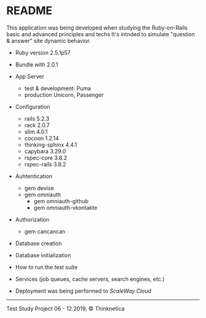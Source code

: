 # README

This application was being developed when studying the Ruby-on-Rails basic and advanced principles and techs It's intnded to simulate "question & answer" site dynamic behavior.

* Ruby version 2.5.1p57

* Bundle with 2.0.1

* App Server
  - test & development: Puma
  - production Unicorn, Passenger

* Configuration
  - rails 5.2.3
  - rack 2.0.7
  - slim 4.0.1
  - cocoon 1.2.14
  - thinking-sphinx 4.4.1
  - capybara 3.29.0
  - rspec-core 3.8.2
  - rspec-rails 3.8.2
  
* Auhtentication
   - gem devise
   - gem omniauth
     - gem omniauth-github
     - gem omniauth-vkontakte
     
* Authorization
   -  gem cancancan

  
* Database creation

* Database initialization

* How to run the test suite

* Services (job queues, cache servers, search engines, etc.)

* Deployment was being performed to <i>ScaleWay Cloud</i>

<hr>
Test Study Project 06 - 12.2019, <span>&#169;</span> Thinknetica
